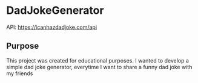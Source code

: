 # DadJokeGenerator

API:
https://icanhazdadjoke.com/api

## Purpose
This project was created for educational purposes. I wanted to develop a simple dad joke generator, everytime I want to share a funny dad joke with my friends
